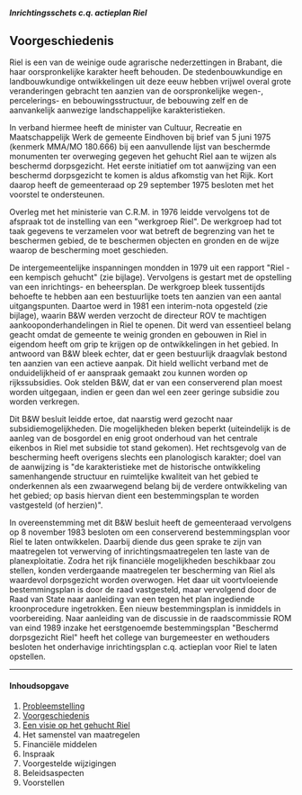 ##### Inrichtingsschets c.q. actieplan Riel

## Voorgeschiedenis
Riel is een van de weinige oude agrarische nederzettingen in Brabant, die haar oorspronkelijke karakter heeft behouden. De stedenbouwkundige en landbouwkundige ontwikkelingen uit deze eeuw hebben vrijwel overal grote veranderingen gebracht ten aanzien van de oorspronkelijke wegen-, percelerings- en bebouwingsstructuur, de bebouwing zelf en de aanvankelijk aanwezige landschappelijke karakteristieken.

In verband hiermee heeft de minister van Cultuur, Recreatie en Maatschappelijk Werk de gemeente Eindhoven bij brief van 5 juni 1975 (kenmerk MMA/MO 180.666) bij een aanvullende lijst van beschermde monumenten ter overweging gegeven het gehucht Riel aan te wijzen als beschermd dorpsgezicht. Het eerste initiatief om tot aanwijzing van een beschermd dorpsgezicht te komen is aldus afkomstig van het Rijk. Kort daarop heeft de gemeenteraad op 29 september 1975 besloten met het voorstel te ondersteunen.

Overleg met het ministerie van C.R.M. in 1976 leidde vervolgens tot de afspraak tot de instelling van een "werkgroep Riel". De werkgroep had tot taak gegevens te verzamelen voor wat betreft de begrenzing van het te beschermen gebied, de te beschermen objecten en gronden en de wijze waarop de bescherming moet geschieden.

De intergemeentelijke inspanningen mondden in 1979 uit een rapport "Riel - een kempisch gehucht" (zie bijlage). Vervolgens is gestart met de opstelling van een inrichtings- en beheersplan. De werkgroep bleek tussentijds behoefte te hebben aan een bestuurlijke toets ten aanzien van een aantal uitgangspunten. Daartoe werd in 1981 een interim-nota opgesteld (zie bijlage), waarin B&W werden verzocht de directeur ROV te machtigen aankooponderhandelingen in Riel te openen. Dit werd van essentieel belang geacht omdat de gemeente te weinig gronden en gebouwen in Riel in eigendom heeft om grip te krijgen op de ontwikkelingen in het gebied. In antwoord van B&W bleek echter, dat er geen bestuurlijk draagvlak bestond ten aanzien van een actieve aanpak. Dit hield wellicht verband met de onduidelijkheid of er aanspraak gemaakt zou kunnen worden op rijkssubsidies. Ook stelden B&W, dat er van een conserverend plan moest worden uitgegaan, indien er geen dan wel een zeer geringe subsidie zou worden verkregen.

Dit B&W besluit leidde ertoe, dat naarstig werd gezocht naar subsidiemogelijkheden. Die mogelijkheden bleken beperkt (uiteindelijk is de aanleg van de bosgordel en enig groot onderhoud van het centrale eikenbos in Riel met subsidie tot stand gekomen).
Het rechtsgevolg van de bescherming heeft overigens slechts een planologisch karakter; doel van de aanwijzing is "de karakteristieke met de historische ontwikkeling samenhangende structuur en ruimtelijke kwaliteit van het gebied te onderkennen als een zwaarwegend belang bij de verdere ontwikkeling van het gebied; op basis hiervan dient een bestemmingsplan te worden vastgesteld (of herzien)".

In overeenstemming met dit B&W besluit heeft de gemeenteraad vervolgens op 8 november 1983 besloten om een conserverend bestemmingsplan voor Riel te laten ontwikkelen. Daarbij diende dus geen sprake te zijn van maatregelen tot verwerving of inrichtingsmaatregelen ten laste van de planexploitatie. Zodra het rijk financiële mogelijkheden beschikbaar zou stellen, konden verdergaande maatregelen ter bescherming van Riel als waardevol dorpsgezicht worden overwogen. Het daar uit voortvloeiende bestemmingsplan is door de raad vastgesteld, maar vervolgend door de Raad van State naar aanleiding van een tegen het plan ingediende kroonprocedure ingetrokken. Een nieuw bestemmingsplan is inmiddels in voorbereiding.
Naar aanleiding van de discussie in de raadscommissie ROM van eind 1989 inzake het eerstgenoemde bestemmingsplan "Beschermd dorpsgezicht Riel" heeft het college van burgemeester en wethouders besloten het onderhavige inrichtingsplan c.q. actieplan voor Riel te laten opstellen.

---
#### Inhoudsopgave
1. [Probleemstelling](index#probleemstelling)
2. [Voorgeschiedenis](2.voorgeschiedenis)
3. [Een visie op het gehucht Riel](3.visie)
4. Het samenstel van maatregelen  
5. Financiële middelen
6. Inspraak
7. Voorgestelde wijzigingen
8. Beleidsaspecten
9. Voorstellen
